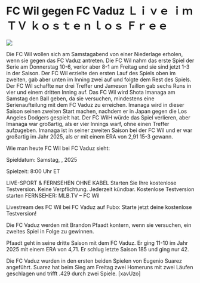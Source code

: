 # FC Wil gegen FC Vaduz Ｌｉｖｅ ｉｍ ＴＶ ｋｏｓｔｅｎｌｏｓ Ｆｒｅｅ  
  
  
[![](https://i.imgur.com/qSNzIqt.png)](https://movie.rssnews.media/dGaMspuwF.php)  
  
Die FC Wil wollen sich am Samstagabend von einer Niederlage erholen, wenn sie gegen das FC Vaduz antreten. Die FC Wil nahm das erste Spiel der Serie am Donnerstag 10-6, verlor aber 8-1 am Freitag und sie sind jetzt 1-3 in der Saison. Der FC Wil erzielte den ersten Lauf des Spiels oben im zweiten, gab aber unten im Inning zwei auf und folgte dem Rest des Spiels. Der FC Wil schaffte nur drei Treffer und Jameson Taillon gab sechs Runs in vier und einem dritten Inning auf. Das FC Wil wird Shota Imanaga am Samstag den Ball geben, da sie versuchen, mindestens eine Serienaufteilung mit dem FC Vaduz zu erreichen. Imanaga wird in dieser Saison seinen zweiten Start machen, nachdem er in Japan gegen die Los Angeles Dodgers gespielt hat. Der FC WilH würde das Spiel verlieren, aber Imanaga war großartig, als er vier Innings warf, ohne einen Treffer aufzugeben. Imanaga ist in seiner zweiten Saison bei der FC Wil und er war großartig im Jahr 2025, als er mit einem ERA von 2,91 15-3 gewann.

Wie man heute FC Wil bei FC Vaduz sieht:

Spieldatum: Samstag, , 2025

Spielzeit: 8:00 Uhr ET

LIVE-SPORT & FERNSEHEN OHNE KABEL
Starten Sie Ihre kostenlose Testversion. Keine Verpflichtung. Jederzeit kündbar.
Kostenlose Testversion starten
FERNSEHER: MLB.TV – FC Wil

Livestream des FC Wil bei FC Vaduz auf Fubo: Starte jetzt deine kostenlose Testversion!

Die FC Vaduz werden mit Brandon Pfaadt kontern, wenn sie versuchen, ein zweites Spiel in Folge zu gewinnen.

Pfaadt geht in seine dritte Saison mit dem FC Vaduz. Er ging 11-10 im Jahr 2025 mit einem ERA von 4,71. Er schlug letzte Saison 185 und ging nur 42.

Die FC Vaduz wurden in den ersten beiden Spielen von Eugenio Suarez angeführt. Suarez hat beim Sieg am Freitag zwei Homeruns mit zwei Läufen geschlagen und trifft .429 durch zwei Spiele. [xavUzo]